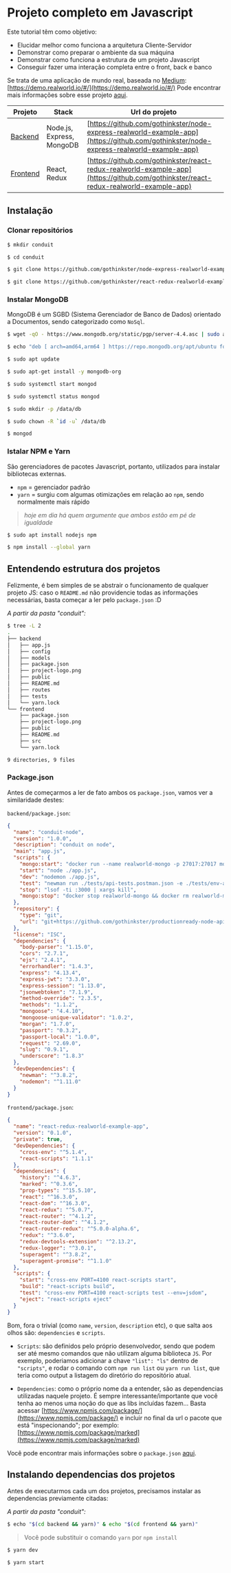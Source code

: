 # Projeto completo em Javascript

Este tutorial têm como objetivo:

- Elucidar melhor como funciona a arquitetura Cliente-Servidor
- Demonstrar como preparar o ambiente da sua máquina
- Demonstrar como funciona a estrutura de um projeto Javascript
- Conseguir fazer uma interação completa entre o front, back e banco

Se trata de uma aplicação de mundo real, baseada no [Medium](http://medium.com/): [https://demo.realworld.io/#/](https://demo.realworld.io/#/)
Pode encontrar mais informações sobre esse projeto [aqui](https://github.com/gothinkster/realworld).

| Projeto | Stack | Url do projeto |
| ------- | ----- | -------------- |
| [Backend](#backend) | Node.js, Express, MongoDB | [https://github.com/gothinkster/node-express-realworld-example-app](https://github.com/gothinkster/node-express-realworld-example-app) |
| [Frontend](#frontend) | React, Redux | [https://github.com/gothinkster/react-redux-realworld-example-app](https://github.com/gothinkster/react-redux-realworld-example-app) |


## Instalação

### Clonar repositórios

```bash
$ mkdir conduit
```

```bash
$ cd conduit
```

```bash
$ git clone https://github.com/gothinkster/node-express-realworld-example-app backend
```

```bash
$ git clone https://github.com/gothinkster/react-redux-realworld-example-app frontend
```

### Instalar MongoDB

MongoDB é um SGBD (Sistema Gerenciador de Banco de Dados) orientado a Documentos, sendo categorizado como `NoSql`. 

```bash
$ wget -qO - https://www.mongodb.org/static/pgp/server-4.4.asc | sudo apt-key add -
```

```bash
$ echo "deb [ arch=amd64,arm64 ] https://repo.mongodb.org/apt/ubuntu focal/mongodb-org/4.4 multiverse" | sudo tee /etc/apt/sources.list.d/mongodb-org-4.4.list
```

```bash
$ sudo apt update
```

```bash
$ sudo apt-get install -y mongodb-org
```

```bash
$ sudo systemctl start mongod
```

```bash
$ sudo systemctl status mongod
```

```bash
$ sudo mkdir -p /data/db
```

```bash
$ sudo chown -R `id -u` /data/db
```

```bash
$ mongod
```

### Istalar NPM e Yarn

São gerenciadores de pacotes Javascript, portanto, utilizados para instalar bibliotecas externas. 

- `npm` = gerenciador padrão
- `yarn` = surgiu com algumas otimizações em relação ao `npm`, sendo normalmente mais rápido

> *hoje em dia há quem argumente que ambos estão em pé de igualdade* 

```bash
$ sudo apt install nodejs npm
```

```bash
$ npm install --global yarn
```

## Entendendo estrutura dos projetos

Felizmente, é bem simples de se abstrair o funcionamento de qualquer projeto JS: caso o `README.md` não providencie todas as informações necessárias, basta começar a ler pelo `package.json` :D

*A partir da pasta "conduit":*

```bash
$ tree -L 2
.
├── backend
│   ├── app.js
│   ├── config
│   ├── models
│   ├── package.json
│   ├── project-logo.png
│   ├── public
│   ├── README.md
│   ├── routes
│   ├── tests
│   └── yarn.lock
└── frontend
    ├── package.json
    ├── project-logo.png
    ├── public
    ├── README.md
    ├── src
    └── yarn.lock

9 directories, 9 files
```


### Package.json

Antes de começarmos a ler de fato ambos os `package.json`, vamos ver a similaridade destes:

`backend/package.json`:

```json
{
  "name": "conduit-node",
  "version": "1.0.0",
  "description": "conduit on node",
  "main": "app.js",
  "scripts": {
    "mongo:start": "docker run --name realworld-mongo -p 27017:27017 mongo & sleep 5",
    "start": "node ./app.js",
    "dev": "nodemon ./app.js",
    "test": "newman run ./tests/api-tests.postman.json -e ./tests/env-api-tests.postman.json",
    "stop": "lsof -ti :3000 | xargs kill",
    "mongo:stop": "docker stop realworld-mongo && docker rm realworld-mongo"
  },
  "repository": {
    "type": "git",
    "url": "git+https://github.com/gothinkster/productionready-node-api.git"
  },
  "license": "ISC",
  "dependencies": {
    "body-parser": "1.15.0",
    "cors": "2.7.1",
    "ejs": "2.4.1",
    "errorhandler": "1.4.3",
    "express": "4.13.4",
    "express-jwt": "3.3.0",
    "express-session": "1.13.0",
    "jsonwebtoken": "7.1.9",
    "method-override": "2.3.5",
    "methods": "1.1.2",
    "mongoose": "4.4.10",
    "mongoose-unique-validator": "1.0.2",
    "morgan": "1.7.0",
    "passport": "0.3.2",
    "passport-local": "1.0.0",
    "request": "2.69.0",
    "slug": "0.9.1",
    "underscore": "1.8.3"
  },
  "devDependencies": {
    "newman": "^3.8.2",
    "nodemon": "^1.11.0"
  }
}
```


`frontend/package.json`:
```json
{
  "name": "react-redux-realworld-example-app",
  "version": "0.1.0",
  "private": true,
  "devDependencies": {
    "cross-env": "^5.1.4",
    "react-scripts": "1.1.1"
  },
  "dependencies": {
    "history": "^4.6.3",
    "marked": "^0.3.6",
    "prop-types": "^15.5.10",
    "react": "^16.3.0",
    "react-dom": "^16.3.0",
    "react-redux": "^5.0.7",
    "react-router": "^4.1.2",
    "react-router-dom": "^4.1.2",
    "react-router-redux": "^5.0.0-alpha.6",
    "redux": "^3.6.0",
    "redux-devtools-extension": "^2.13.2",
    "redux-logger": "^3.0.1",
    "superagent": "^3.8.2",
    "superagent-promise": "^1.1.0"
  },
  "scripts": {
    "start": "cross-env PORT=4100 react-scripts start",
    "build": "react-scripts build",
    "test": "cross-env PORT=4100 react-scripts test --env=jsdom",
    "eject": "react-scripts eject"
  }
}
```

Bom, fora o trivial (como `name`, `version`, `description` etc), o que salta aos olhos são: `dependencies` e `scripts`.

- `Scripts`: são definidos pelo próprio desenvolvedor, sendo que podem ser até mesmo comandos que não utilizam alguma biblioteca `JS`. Por exemplo, poderiamos adicionar a chave `"list": "ls"` dentro de `"scripts"`, e rodar o comando com `npm run list` ou `yarn run list`, que teria como output a listagem do diretório do repositório atual.

- `Dependencies`: como o próprio nome da a entender, são as dependencias utilizadas naquele projeto. É sempre interessante/importante que você tenha ao menos uma noção do que as libs incluídas fazem... Basta acessar [https://www.npmjs.com/package/](https://www.npmjs.com/package/) e incluir no final da url o pacote que está "inspecionando"; por exemplo: [https://www.npmjs.com/package/marked](https://www.npmjs.com/package/marked)

Você pode encontrar mais informações sobre o `package.json` [aqui](https://docs.npmjs.com/cli/v7/configuring-npm/package-json).

## Instalando dependencias dos projetos

Antes de executarmos cada um dos projetos, precisamos instalar as dependencias previamente citadas:

*A partir da pasta "conduit":*
```bash
$ echo "$(cd backend && yarn)" & echo "$(cd frontend && yarn)"
```

> Você pode substituir o comando `yarn` por `npm install`


```bash
$ yarn dev
```

```bash
$ yarn start
```
